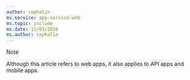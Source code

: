 ```yaml
---
author: cephalin
ms.service: app-service-web
ms.topic: include
ms.date: 11/03/2016
ms.author: cephalin
---
```

> [!NOTE]
> Although this article refers to web apps, it also applies to API apps and mobile apps.
> 
> 

